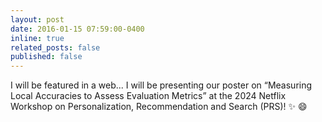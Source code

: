 ```yaml
---
layout: post
date: 2016-01-15 07:59:00-0400
inline: true
related_posts: false
published: false
---
```


I will be featured in a web...
I will be presenting our poster on “Measuring Local Accuracies to Assess Evaluation Metrics” at the 2024 Netflix Workshop on Personalization, Recommendation and Search (PRS)! :sparkles: :smile:
